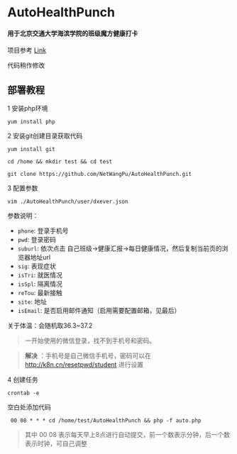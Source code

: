 # AutoHealthPunch
#### 用于北京交通大学海滨学院的班级魔方健康打卡

项目参考 [Link](https://github.com/Chef5/Curl-banjimofang)

代码稍作修改

## 部署教程

1 安装php环境

``yum install php``

2 安装git创建目录获取代码

``yum install git``

``cd /home && mkdir test && cd test``

``git clone https://github.com/NetWangPu/AutoHealthPunch.git``

3 配置参数 

``vim ./AutoHealthPunch/user/dxever.json``

参数说明：
- `phone`:  登录手机号
- `pwd`:  登录密码
- `suburl`:  依次点击 自己班级->健康汇报->每日健康情况，然后复制当前页的浏览器地址url
- `sig`:  表现症状
- `isTri`:  就医情况
- `isSpl`:  隔离情况
- `reTou`:  最新接触
- `site`:  地址
- `isEmail`:  是否启用邮件通知（启用需要配置邮箱，见最后）

关于体温：会随机取36.3~37.2

> 一开始使用的微信登录，找不到手机号和密码。 

> **解决** ：手机号是自己微信手机号，密码可以在 http://k8n.cn/resetpwd/student 进行设置

4 创建任务 

``crontab -e``

 空白处添加代码

`` 00 08 * * * cd /home/test/AutoHealthPunch && php -f auto.php``

> 其中 00 08 表示每天早上8点进行自动提交，前一个数表示分钟，后一个数表示时钟，可自己调整
